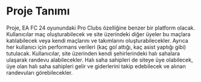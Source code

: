 # Proje Tanımı

Proje, EA FC 24 oyunundaki Pro Clubs özelliğine benzer bir platform olacak. Kullanıcılar maç oluşturabilecek ve site üzerindeki diğer üyeler bu maçlara katılabilecek veya kendi maçlarını ve takımlarını oluşturabilecekler. Ayrıca her kullanıcı için performans verileri (kaç gol attığı, kaç asist yaptığı gibi) tutulacak. Kullanıcılar, site üzerinden kendi şehirlerindeki halı sahalara ulaşarak randevu alabilecekler. Halı saha sahipleri de siteye üye olabilecek, üye olan halı saha sahipleri gelir ve giderlerini takip edebilecek ve alınan randevuları görebilecekler.
